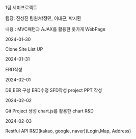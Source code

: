 1팀 세미프로젝트

팀장: 진성진 팀원:박정민, 이대근, 박지환

내용 : MVC패턴과 AJAX를 활용한 옷가게 WebPage

2024-01-30

Clone Site List UP 

2024-01-31

ERD작성

2024-02-01

DB,EER 구성
ERD수정
SFD작성
project PPT 작성

2024-02-02

Git Project 생성
chart.js를 활용한 chart R&D

2024-02-03

Restful API R&D(kakao, google, naver)(Login,Map, Address)






